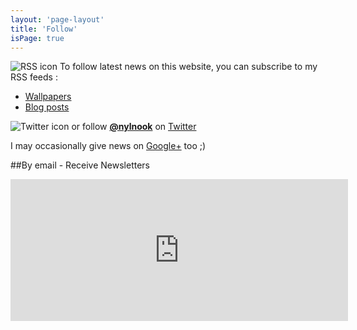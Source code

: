```yaml
---
layout: 'page-layout'
title: 'Follow'
isPage: true
---
```


![RSS icon](/website-img/icon-follow.svg)
To follow latest news on this website, you can subscribe to my RSS feeds :
- [Wallpapers](../../wallpaper-en-rss.xml)
- [Blog posts](../../blog-en-rss.xml)

![Twitter icon](/website-img/icon-twitter.svg)
or follow **[@nylnook](https://twitter.com/nylnook)** on [Twitter](https://twitter.com/nylnook)

I may occasionally give news on [Google+](https://plus.google.com/+Nylnook-art) too ;)

##By email - Receive Newsletters
<iframe width="540" height="227" src="https://my.sendinblue.com/users/subscribe/js_id/1tc73/id/2" frameborder="0" scrolling="no" allowfullscreen></iframe>


